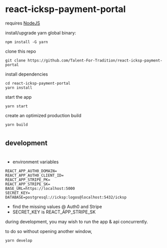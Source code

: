 # react-icksp-payment-portal
requires [NodeJS](https://nodejs.org/en/)


install/upgrade yarn global binary:
    
    npm install -G yarn

clone this repo

    git clone https://github.com/Talent-For-Tradition/react-icksp-payment-portal
    

install dependencies

    cd react-icksp-payment-portal
    yarn install


start the app

    yarn start


create an optimized production build

    yarn build

#
## development
#

- environment variables
```
REACT_APP_AUTH0_DOMAIN=
REACT_APP_AUTH0_CLIENT_ID=
REACT_APP_STRIPE_PK=
REACT_APP_STRIPE_SK=
BASE_URL=https://localhost:5000
SECRET_KEY=
DATABASE=postgresql://icksp:logos@localhost:5432/icksp
```
- find the missing values @ Auth0 and Stripe
- SECRET_KEY is REACT_APP_STRIPE_SK

during development, you may wish to run the app & api concurrently.

to do so without opening another window,

    yarn develop
